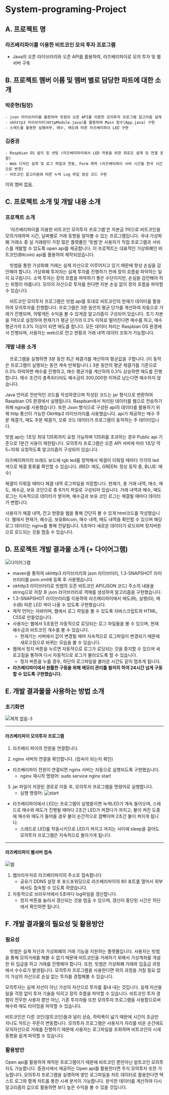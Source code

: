 # System-programing-Project
## A. 프로젝트 명
### **라즈베리파이를 이용한 비트코인 모의 투자 프로그램**
 - Java의 오픈 라이브러리와 오픈 API를 활용하여, 라즈베리파이로 모의 투자 및 웹 서버 구축


## B. 프로젝트 멤버 이름 및 멤버 별로 담당한 파트에 대한 소개
### **박준현(팀장)**
```
- json 라이브러리를 활용하여 빗썸의 오픈 API를 이용한 모의투자 프로그램 알고리즘 설계
- okhttp3 라이브러리(HttpModule.java)를 활용하여 Main 함수(App.java) 구현
- 스레드를 활용한 실행여부, 매수, 매도에 따른 라즈베리파이 LED 구현
```

### **김중권**
```
- Raspbian OS 설치 및 셋팅 (라즈베리파이에서 LED 작동을 위한 회로도 설계 및 연결 포함)
- Web 디자인 설계 및 로그 파일과 연동, Form 제작 (라즈베리파이 서버 시간을 한국 시간으로 변경)
- 비트코인 알고리즘에 따른 누적 Log 파일 생성 코드 구현
```
  
이외 멤버 없음.


## C. 프로젝트 소개 및 개발 내용 소개
### **프로젝트 소개**
  　'라즈베리파이를 이용한 비트코인 모의투자 프로그램'은 자본금 1억으로 비트코인을 모의거래하며 시간, 날짜별로 거래 동향을 알아볼 수 있는 프로그램입니다.
국내 가상화폐 거래소 중 실 거래량이 가장 많은 플랫폼인 '빗썸'은 사용자가 직접 프로그램과 서비스를 개발할 수 있도록 open api를 제공합니다.
이 프로젝트는 대표적인 가상화폐인 비트코인(Bitcoin) api를 활용하여 제작되었습니다.

   　빗썸을 통한 가상화폐 거래는 실제 자산으로 이루어지고 있기 때문에 항상 손실을 감안해야 합니다. 
 가상화폐 투자자는 실제 투자를 진행하기 전에 장의 흐름을 파악하는 일이 요구됩니다. 
 소액 투자는 장의 흐름을 파악하기 좋은 수단이지만, 손실을 감안해야 하는 위험이 따릅니다. 
 모의의 자산으로 투자를 한다면 자본 손실 없이 장의 흐름을 파악할 수 있습니다.

   　비트코인 모의투자 프로그램은 빗썸 api를 토대로 비트코인의 현재가 데이터를 활용하여 모의투자를 진행합니다.
 프로그램은 3분 동안의 평균 단가를 계산하여 자동으로 거래가 진행되며, 어떻게든 수익을 볼 수 있게끔 알고리즘이 구성되어 있습니다.
 초기 자본을 1억으로 설정하여 현재가가 평균 단가의 0.3% 이하로 떨어진다면 매수를 하고, 매수 평균가의 0.3% 이상이 되면 매도를 합니다.
 모든 데이터 처리는 Raspbian OS 환경에서 진행되며, 사용자는 web으로 잔고 현황과 거래 내역 데이터 조회가 가능합니다.


### **개발 내용 소개**
　프로그램을 실행하면 3분 동안 최근 체결가를 계산하여 평균값을 구합니다. (이 동작은 프로그램이 실행되는 동안 계속 반복됩니다.) 3분 동안의 평균 체결가를 기준으로 0.3% 하락하면 매수를 진행하고, 매수 평균가를 계산하여 0.3% 상승하면 매도를 진행합니다. 매수 조건이 충족되더라도 예수금이 300,000원 이하로 남는다면 매수하지 않습니다. 

Java 언어로 전반적인 코드를 작성하였으며 작성된 코드는 jar 형식으로 변환하여 Raspbian OS 환경에서 실행됩니다. Raspbian에서 처리된 데이터를 웹으로 전송하기 위해 nginx를 사용했습니다. 또한 Json 형식으로 구성된 api의 데이터를 활용하기 위해 http 통신이 가능한 OkHttp3 라이브러리를 사용했습니다. api가 제공하는 매수 주문 체결가, 매도 주문 체결가, 오류 코드 데이터가 프로그램이 동작하는 주 데이터입니다.

빗썸 api는 1초당 최대 135회까지 요청 가능하며 135회를 초과하는 경우 Public api 기준으로 1분간 사용이 제한됩니다. 모의투자 프로그램은 오픈 API 서버에 따라 1초당 약 5~10회 요청하도록 알고리즘이 구성되어 있습니다.

라즈베리파이의 브래드 보드에 rgb led를 장착해서 체결이 이뤄질 때마다 각각의 led 색으로 체결 종류를 확인할 수 있습니다. (RED: 매도, GREEN: 정상 동작 중, BLUE: 매수)

체결이 이뤄질 때마다 체결 내역 로그파일을 저장합니다. 현재가, 총 거래 내역, 매수, 매도, 예수금, 보유 코인으로 총 6가지 파일로 구성되어 있습니다. 거래 내역과 매수, 매도 로그는 지속적으로 데이터가 쌓이며, 예수금과 보유 코인 로그는 체결될 때마다 데이터가 변합니다.

사용자가 체결 내역, 잔고 현황을 웹을 통해 간단히 볼 수 있게 html코드를 작성했습니다. 웹에서 현재가, 예수금, 보유Bitcoin, 매수 내역, 매도 내역을 확인할 수 있으며 해당 로그 데이터는 nginx를 통해 전달됩니다. 5초마다 새로운 데이터가 로드되며 정지버튼으로 로드되는 것을 멈출 수 있습니다.

## D. 프로젝트 개발 결과물 소개 (+ 다이어그램)
![다이어그램](https://user-images.githubusercontent.com/62891711/101587487-a584a000-3a27-11eb-8b61-6ba77c2bf4b5.png)
* maven을 통하여 okhttp3 라이브러리와 json 라이브러리, 1.3-SNAPSHOT 라이브러리를 pom.xml에 등록 후 사용했습니다.
* okhttp3 라이브러리로 빗썸의 오픈 비트코인 API(JSON 코드) 주소의 내용을 string으로 저장 후 json 라이브러리로 객체를 생성하여 알고리즘을 구현했습니다.
* 1.3-SNAPSHOT 라이브러리를 이용하여 라즈베리파이에서 매도(R), 실행(G), 매수(B) 따른 LED 색이 나올 수 있도록 구현했습니다.
* 제작 언어는 자바이며, 웹에서 로그 파일을 볼 수 있도록 자바스크립트와 HTML, CSS로 만들었습니다.
* 사용자는 웹에서 5초동안 자동적으로 로딩되는 로그 파일들을 볼 수 있으며, 현재 예수금과 비트코인 개수를 볼 수 있습니다.
   + 현재가는 서버에서 값이 변경될 때마 지속적으로 로그파일이 변경되기 때문에 새로고침으로 바뀌는 모습을 볼 수 있습니다.
* 웹에서 정지 버튼을 누르면 자동적으로 로그가 로딩되는 것을 중지할 수 있으며 새로고침을 통하여 다시 자동적으로 로그가 불러오도록 할 수 있습니다.
  + 정지 버튼을 누를 경우, 하단의 로그파일을 불러온 시간도 같이 멈추게 됩니다.
* **라즈베리파이에서 원활한 구동을 위해 메모리 관리를 철저히 하여 24시간 넘게 구동할 수 있도록 구현했습니다.**


## E. 개발 결과물을 사용하는 방법 소개
### 초기화면
![제목 없음-3](https://user-images.githubusercontent.com/62891711/101605786-f2776f00-3a45-11eb-98f6-e2e606d4715f.png)

---

#### 라즈베리파이 모의투자 프로그램
1. 라즈베리 파이의 전원을 연결합니다.

2. nginx 서버의 연결을 확인합니다. (접속이 되는지 확인)
  - 라즈베리파이 전원이 연결되면 nginx 서버는 자동으로 실행되도록 구현했습니다.
      + nginx 재시작 명령어: sudo service nginx start

3. jar 파일이 저장된 경로로 이동 후, 모의투자 프로그램을 명령어로 실행합니다.
    - 실행 명령어: ![start](https://user-images.githubusercontent.com/62891711/101595967-9d346100-3a37-11eb-9cd0-ffa18bf353b7.png)
- 라즈베리파이에서 LED는 프로그램이 실행중이면 녹색LED가 계속 들어오며, 스레드로 매수와 매도가 진행될 때마다 2초간 LED가 켜졌다가 꺼지고, 
불이 켜진 도중에 매수와 매도가 들어올 경우 불이 순간적으로 깜빡이며 2초간 불이 켜지게 됩니다.
    + 스레드로 LED를 작동시키므로 LED가 켜지고 꺼지는 사이에 sleep을 걸어도 모의투자 프로그램은 지속적으로 돌아가게 됩니다.

---

#### 라즈베리파이 웹서버 접속
![웹](https://user-images.githubusercontent.com/62891711/101607245-b513e100-3a47-11eb-98f7-b44c1f4de3a1.png)
1. 웹브라우저로 라즈베리파이의 주소로 접속합니다
    + 공유기 DDNS 설정 후 포드포워딩으로 라즈베리파이의 80 포트를 열어서 외부에서도 접속할 수 있도록 하였습니다.
2. 자동적으로 브라우저에서 5초마다 log파일을 갱신합니다.
    + 정지 버튼을 눌러서 갱신되는 것을 멈출 수 있으며, 갱신이 중단된 시간은 하단에서 확인하면 됩니다.
  

## F. 개발 결과물의 필요성 및 활용방안
### 필요성
  　빗썸은 실제 자산과 가상화폐의 거래 기능을 지원하는 플랫폼입니다. 사용자는 빗썸을 통해 모의거래를 해볼 수 없기 때문에 비트코인을 거래하기 위해서 가상계좌를 개설한 뒤 입금을 하고 거래를 진행해야 합니다. 또한, 빗썸은 가상화폐 거래와 입출금 과정에서 수수료가 발생됩니다. 모의투자 프로그램을 사용한다면 위의 과정을 거칠 필요 없이 가상의 자산으로 손실 없는 투자를 경험해볼 수 있습니다.

 모의투자는 실제 자산이 아닌 가상의 자산으로 투자를 흉내 내는 것입니다. 실제 자산을 잃을 걱정 없이 투자 기술을 익히고 장의 흐름을 파악할 수 있습니다. 비트코인 투자 경험이 전무한 사용자 뿐만 아닌, 기존 투자자들 또한 모의투자 프로그램을 사용함으로써 매수와 매도 타이밍을 파악할 수 있습니다. 
 
 비트코인은 다른 코인(알트코인)들과 달리 상승, 하락폭이 넓기 때문에 시간이 조금만 지나도 차트는 꾸준히 변동합니다. 모의투자 프로그램은 사용자가 자리를 비운 순간에도 모의자산으로 거래를 진행하기 때문에 사용자는 로그파일을 조회하며 비트코인의 시세 동향을 쉽게 파악할 수 있습니다.


### 활용방안
 Open api를 활용하여 제작된 프로그램이기 때문에 비트코인 뿐만아닌 알트코인 모의투자도 가능합니다. 증권사에서 제공하는 Open api를 활용한다면 주식 모의투자 또한 가능합니다.
 모의투자 프로그램을 실행하며 쌓인 로그파일을 차트 데이터로 활용한다면 텍스트 로그와 함께 차트를 통한 시세 분석이 가능합니다. 분석한 데이터를 계산하여 다시 알고리즘의 값으로 활용하면 보다 높은 수익을 볼 수 있을 것입니다.
  
